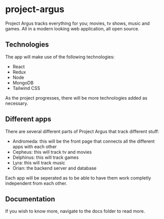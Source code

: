 # project-argus

Project Argus tracks everything for you; movies, tv shows, music and games. All in a modern looking web application, all open source.

## Technologies

The app will make use of the following technologies:

- React
- Redux
- Node
- MongoDB
- Tailwind CSS

As the project progresses, there will be more technologies added as necessary.

## Different apps

There are several different parts of Project Argus that track different stuff:

- Andromeda: this will be the front page that connects all the different apps with each other
- Cepheus: this will track tv and movies
- Delphinus: this will track games
- Lyra: this will track music
- Orian: the backend server and database

Each app will be seperated as to be able to have them work completly independent from each other.

## Documentation

If you wish to know more, navigate to the docs folder to read more.

